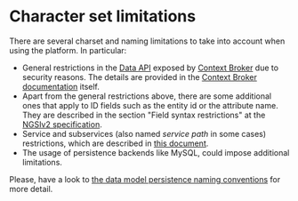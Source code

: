 # Character set limitations

There are several charset and naming limitations to take into account when using the platform. In particular:

- General restrictions in the [Data API](../data_api.md) exposed by [Context Broker](../context_broker.md)
  due to security reasons. The details are provided in the [Context Broker documentation](https://fiware-orion.readthedocs.io/en/master/user/forbidden_characters/index.html) itself.
- Apart from the general restrictions above, there are some additional ones that apply to ID fields such as 
  the entity id or the attribute name. They are described in the section "Field syntax restrictions"
  at the [NGSIv2 specification](http://telefonicaid.github.io/fiware-orion/api/v2/stable/).
- Service and subservices (also named *service path* in some cases) restrictions, which are described in 
  [this document](../multitenancy.md).
- The usage of persistence backends like MySQL, could impose additional  limitations.
  
Please, have a look to [the data model persistence naming conventions]( ../naming_conventions.md) for more detail.
